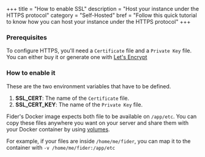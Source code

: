 +++
title = "How to enable SSL"
description = "Host your instance under the HTTPS protocol"
category = "Self-Hosted"
bref = "Follow this quick tutorial to know how you can host your instance under the HTTPS protocol"
+++

<h3>Prerequisites</h3>

To configure HTTPS, you'll need a <code>Certificate</code> file and a <code>Private Key</code> file. You can either buy it or generate one with [Let's Encrypt](https://letsencrypt.org/)

<h3>How to enable it</h3>

These are the two environment variables that have to be defined.

1. <b>SSL_CERT</b>: The name of the <code>Certificate</code> file.
2. <b>SSL_CERT_KEY</b>: The name of the <code>Private Key</code> file.

Fider's Docker image expects both file to be available on `/app/etc`. You can copy these files anywhere you want on your server and share them with your Docker container by using [volumes](https://docs.docker.com/storage/volumes/).

For example, if your files are inside `/home/me/fider`, you can map it to the container with `-v /home/me/fider:/app/etc`